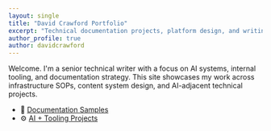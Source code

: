 ```yaml
---
layout: single
title: "David Crawford Portfolio"
excerpt: "Technical documentation projects, platform design, and writing systems focused on AI, cloud infrastructure, and internal tooling."
author_profile: true
author: davidcrawford
---
```


Welcome. I'm a senior technical writer with a focus on AI systems, internal tooling, and documentation strategy. This site showcases my work across infrastructure SOPs, content system design, and AI-adjacent technical projects.

- 📂 [Documentation Samples](/samples/)
- ⚙️ [AI + Tooling Projects](/projects/)
